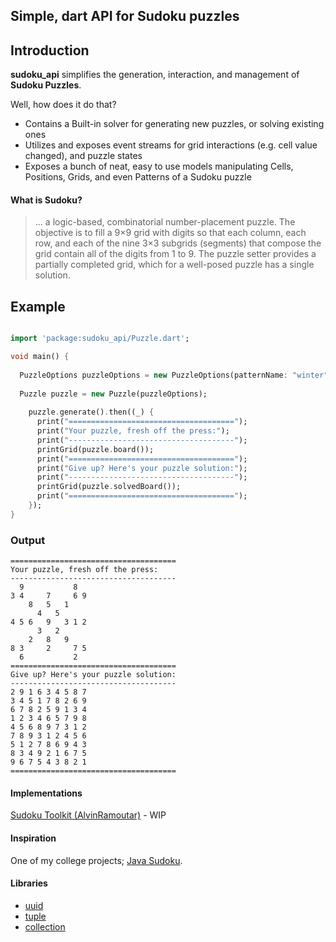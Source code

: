 ## Simple, dart API for Sudoku puzzles

## Introduction

**sudoku_api** simplifies the generation, interaction, and management
of **Sudoku Puzzles**.

Well, how does it do that?
* Contains a Built-in solver for generating new puzzles, or solving existing ones
* Utilizes and exposes event streams for grid interactions (e.g. cell value changed), and puzzle states
* Exposes a bunch of neat, easy to use models manipulating Cells, Positions, Grids, and even Patterns of a Sudoku puzzle

#### What is Sudoku?
> ... a logic-based, combinatorial number-placement puzzle. The objective is to fill a 9×9 grid with digits so that each column, each row, and each of the nine 3×3 subgrids (segments) that compose the grid contain all of the digits from 1 to 9. The puzzle setter provides a partially completed grid, which for a well-posed puzzle has a single solution.

## Example

```dart

import 'package:sudoku_api/Puzzle.dart';

void main() {
  
  PuzzleOptions puzzleOptions = new PuzzleOptions(patternName: "winter");
  
  Puzzle puzzle = new Puzzle(puzzleOptions);
  
    puzzle.generate().then((_) {
      print("=====================================");
      print("Your puzzle, fresh off the press:");
      print("-------------------------------------");
      printGrid(puzzle.board());
      print("=====================================");
      print("Give up? Here's your puzzle solution:");
      print("-------------------------------------");
      printGrid(puzzle.solvedBoard());
      print("=====================================");
    });
}
```

### Output

```
=====================================
Your puzzle, fresh off the press:
-------------------------------------
  9           8   
3 4     7     6 9 
    8   5   1     
      4   5       
4 5 6   9   3 1 2 
      3   2       
    2   8   9     
8 3     2     7 5 
  6           2   
=====================================
Give up? Here's your puzzle solution:
-------------------------------------
2 9 1 6 3 4 5 8 7 
3 4 5 1 7 8 2 6 9 
6 7 8 2 5 9 1 3 4 
1 2 3 4 6 5 7 9 8 
4 5 6 8 9 7 3 1 2 
7 8 9 3 1 2 4 5 6 
5 1 2 7 8 6 9 4 3 
8 3 4 9 2 1 6 7 5 
9 6 7 5 4 3 8 2 1 
=====================================
```




#### Implementations
[Sudoku Toolkit (AlvinRamoutar)](https://github.com/AlvinRamoutar/sudoku-toolkit) - WIP

#### Inspiration
One of my college projects; [Java Sudoku](https://github.com/AlvinRamoutar/Sudoku/).

#### Libraries
* [uuid](https://pub.dev/packages/uuid)
* [tuple](https://pub.dev/packages/tuple)
* [collection](https://pub.dev/packages/collection)
